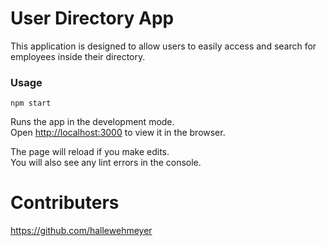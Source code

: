 # User Directory App

This application is designed to allow users to easily access and search for employees inside their directory.


### Usage
`npm start`

Runs the app in the development mode.\
Open [http://localhost:3000](http://localhost:3000) to view it in the browser.

The page will reload if you make edits.\
You will also see any lint errors in the console.

# Contributers
https://github.com/hallewehmeyer
